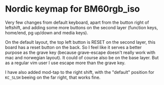 # Nordic keymap for BM60rgb_iso
Very few changes from default keyboard, apart from the button right of leftshift,
and adding some more buttons on the second layer (function keys, home/end, pg up/down and media keys).

On the default layout, the top left button is RESET on the second layer,
this board has a reset button on the back. So I feel like it serves a better
purpose as the grave key (because grave-escape doesn't really
work with mac and norwegian layout). It could of course also be on the base layer.
But as a regular vim user I use escape more than the grave key.

I have also added mod-tap to the right shift, with the "default" position for
`KC_SLSH` beeing on the far right, that works fine.
